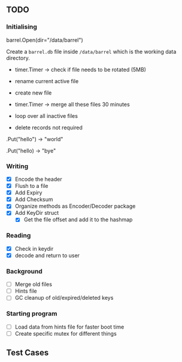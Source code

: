 ## TODO

### Initialising

barrel.Open(dir="/data/barrel")

Create a `barrel.db` file inside `/data/barrel` which is the working data directory.

- timer.Timer -> check if file needs to be rotated (5MB)
- rename current active file
- create new file

- timer.Timer -> merge all these files 30 minutes
- loop over all inactive files
- delete records not required


.Put("hello") -> "world"

.Put("hello) -> "bye"


### Writing

- [x] Encode the header
- [x] Flush to a file
- [x] Add Expiry
- [x] Add Checksum
- [x] Organize methods as Encoder/Decoder package
- [x] Add KeyDir struct
  - [x] Get the file offset and add it to the hashmap

### Reading

- [x] Check in keydir
- [x] decode and return to user 

### Background

- [ ] Merge old files
- [ ] Hints file
- [ ] GC cleanup of old/expired/deleted keys

### Starting program

- [ ] Load data from hints file for faster boot time
- [ ] Create specific mutex for different things

## Test Cases
